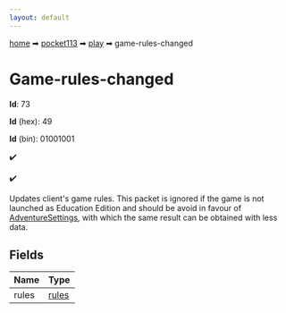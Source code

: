 ```yaml
---
layout: default
---
```


[home](/) ➡ [pocket113](/protocol/pocket113) ➡ [play](/protocol/pocket113/play) ➡ game-rules-changed

# Game-rules-changed

**Id**: 73

**Id** (hex): 49

**Id** (bin): 01001001

✔️

✔️

Updates client's game rules. This packet is ignored if the game is not launched as Education Edition and should be avoid in favour of [AdventureSettings](#play_adventure-settings), with which the same result can be obtained with less data.

## Fields

Name | Type
---|---
rules | [rules](/protocol/pocket113/arrays)

